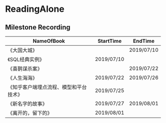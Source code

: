 # ReadingAlone

## Milestone Recording

NameOfBook | StartTime | EndTime
---- | --- | ----
《大国大城》 |  | 2019/07/10 
《SQL经典实例》 | 2019/07/10 | 
《喜鹊谋杀案》 |  | 2019/07/22 
《人生海海》 | 2019/07/22 | 2019/07/26 
《知乎客户端埋点流程、模型和平台技术》 | 2019/07/25 | 
《新名字的故事》 | 2019/07/27 | 2019/08/01 
《离开的，留下的》 | 2019/08/01 |  

